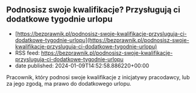## Podnosisz swoje kwalifikacje? Przysługują ci dodatkowe tygodnie urlopu
 - [https://bezprawnik.pl/podnosisz-swoje-kwalifikacje-przysluguja-ci-dodatkowe-tygodnie-urlopu](https://bezprawnik.pl/podnosisz-swoje-kwalifikacje-przysluguja-ci-dodatkowe-tygodnie-urlopu)
 - RSS feed: https://bezprawnik.pl/podnosisz-swoje-kwalifikacje-przysluguja-ci-dodatkowe-tygodnie-urlopu
 - date published: 2024-01-09T14:52:58.886220+00:00

Pracownik, który podnosi swoje kwalifikacje z inicjatywy pracodawcy, lub za jego zgodą, ma prawo do dodatkowego urlopu.

